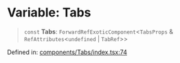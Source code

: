 # Variable: Tabs

> `const` **Tabs**: `ForwardRefExoticComponent`\<`TabsProps` & `RefAttributes`\<`undefined` \| `TabRef`\>\>

Defined in: [components/Tabs/index.tsx:74](https://github.com/onyx-og/prismal-react/blob/c800194f7409ec5ee2985ddabc203568950fbd7d/packages/react/src/components/Tabs/index.tsx#L74)
